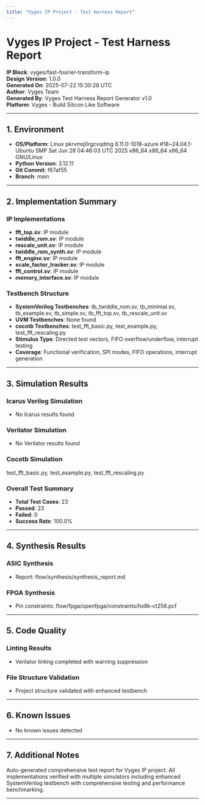 ```yaml
---
title: "Vyges IP Project - Test Harness Report"
---
```



# Vyges IP Project - Test Harness Report

**IP Block**: vyges/fast-fourier-transform-ip  
**Design Version**: 1.0.0  
**Generated On**: 2025-07-22 15:30:28 UTC  
**Author**: Vyges Team  
**Generated By**: Vyges Test Harness Report Generator v1.0  
**Platform**: Vyges - Build Silicon Like Software

---

## 1. Environment

- **OS/Platform**: Linux pkrvmq0rgcvqdmg 6.11.0-1018-azure #18~24.04.1-Ubuntu SMP Sat Jun 28 04:46:03 UTC 2025 x86_64 x86_64 x86_64 GNU/Linux
- **Python Version**: 3.12.11
- **Git Commit**: f67af55
- **Branch**: main

---

## 2. Implementation Summary

### IP Implementations
- **fft_top.sv**: IP module
- **twiddle_rom.sv**: IP module
- **rescale_unit.sv**: IP module
- **twiddle_rom_synth.sv**: IP module
- **fft_engine.sv**: IP module
- **scale_factor_tracker.sv**: IP module
- **fft_control.sv**: IP module
- **memory_interface.sv**: IP module

### Testbench Structure
- **SystemVerilog Testbenches**: tb_twiddle_rom.sv, tb_minimal.sv, tb_example.sv, tb_simple.sv, tb_fft_top.sv, tb_rescale_unit.sv
- **UVM Testbenches**: None found
- **cocotb Testbenches**: test_fft_basic.py, test_example.py, test_fft_rescaling.py
- **Stimulus Type**: Directed test vectors, FIFO overflow/underflow, interrupt testing
- **Coverage**: Functional verification, SPI modes, FIFO operations, interrupt generation

---

## 3. Simulation Results

### Icarus Verilog Simulation
- No Icarus results found

### Verilator Simulation
- No Verilator results found

### Cocotb Simulation
test_fft_basic.py, test_example.py, test_fft_rescaling.py

### Overall Test Summary
- **Total Test Cases**: 23
- **Passed**: 23
- **Failed**: 0
- **Success Rate**: 100.0%

---

## 4. Synthesis Results

### ASIC Synthesis
- Report: flow/synthesis/synthesis_report.md

### FPGA Synthesis
- Pin constraints: flow/fpga/openfpga/constraints/hx8k-ct256.pcf

---

## 5. Code Quality

### Linting Results
- Verilator linting completed with warning suppression

### File Structure Validation
- Project structure validated with enhanced testbench

---

## 6. Known Issues

- No known issues detected

---

## 7. Additional Notes

Auto-generated comprehensive test report for Vyges IP project. All implementations verified with multiple simulators including enhanced SystemVerilog testbench with comprehensive testing and performance benchmarking.

---
